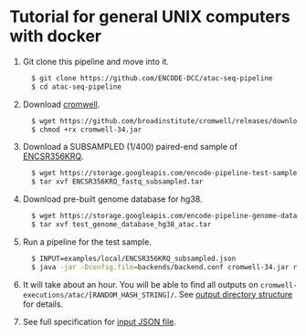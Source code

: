 Tutorial for general UNIX computers with docker
===============================================

1. Git clone this pipeline and move into it.
    ```bash
      $ git clone https://github.com/ENCODE-DCC/atac-seq-pipeline
      $ cd atac-seq-pipeline
    ```

2. Download [cromwell](https://github.com/broadinstitute/cromwell).
    ```bash
      $ wget https://github.com/broadinstitute/cromwell/releases/download/34/cromwell-34.jar
      $ chmod +rx cromwell-34.jar
    ```

3. Download a SUBSAMPLED (1/400) paired-end sample of [ENCSR356KRQ](https://www.encodeproject.org/experiments/ENCSR356KRQ/).
    ```bash
      $ wget https://storage.googleapis.com/encode-pipeline-test-samples/encode-atac-seq-pipeline/ENCSR356KRQ/ENCSR356KRQ_fastq_subsampled.tar
      $ tar xvf ENCSR356KRQ_fastq_subsampled.tar
    ```

4. Download pre-built genome database for hg38.
    ```bash
      $ wget https://storage.googleapis.com/encode-pipeline-genome-data/test_genome_database_hg38_atac.tar
      $ tar xvf test_genome_database_hg38_atac.tar
    ```
    
5. Run a pipeline for the test sample.
    ```bash
      $ INPUT=examples/local/ENCSR356KRQ_subsampled.json
      $ java -jar -Dconfig.file=backends/backend.conf cromwell-34.jar run atac.wdl -i ${INPUT} -o workflow_opts/docker.json
    ```

6. It will take about an hour. You will be able to find all outputs on `cromwell-executions/atac/[RANDOM_HASH_STRING]/`. See [output directory structure](output.md) for details.

7. See full specification for [input JSON file](input.md).
